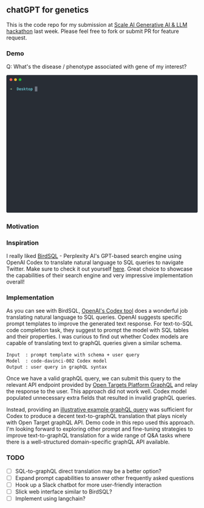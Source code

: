 ## chatGPT for genetics

This is the code repo for my submission at [Scale AI Generative AI & LLM hackathon](https://twitter.com/alexandr_wang/status/1610361991830331392) last week. Please feel free to fork or submit PR for feature request.

### Demo

Q: What's the disease / phenotype associated with gene of my interest?

![Asking Open Targets questions about gene-phenotype associations.](demo.svg)

### Motivation

### Inspiration

I really liked [BirdSQL](https://twitter.com/perplexity_ai/status/1603441221753372673) - Perplexity AI's GPT-based search engine using OpenAI Codex to translate natural language to SQL queries to navigate Twitter. Make sure to check it out yourself [here](https://www.perplexity.ai/sql). Great choice to showcase the capabilities of their search engine and very impressive implementation overall!

### Implementation

As you can see with BirdSQL, [OpenAI's Codex tool](https://www.youtube.com/watch?v=SGUCcjHTmGY) does a wonderful job translating natural language to SQL queries. OpenAI suggests specific prompt templates to improve the generated text response. For text-to-SQL code completion task, they suggest to prompt the model with SQL tables and their properties. I was curious to find out whether Codex models are capable of translating text to graphQL queries given a similar schema.

```
Input  : prompt template with schema + user query
Model  : code-davinci-002 Codex model
Output : user query in graphQL syntax
```

Once we have a valid graphQL query, we can submit this query to the relevant API endpoint provided by [Open Targets Platform GraphQL](https://platform-docs.opentargets.org/data-access/graphql-api) and relay the response to the user. This approach did not work well. Codex model populated unnecessary extra fields that resulted in invalid graphQL queries.

Instead, providing an [illustrative example graphQL query](graphql_schema.txt) was sufficient for Codex to produce a decent text-to-graphQL translation that plays nicely with Open Target graphQL API. Demo code in this repo used this approach. I'm looking forward to exploring other prompt and fine-tuning strategies to improve text-to-graphQL translation for a wide range of Q&A tasks where there is a well-structured domain-specific graphQL API available.

### TODO

- [ ] SQL-to-graphQL direct translation may be a better option?
- [ ] Expand prompt capabilities to answer other frequently asked questions
- [ ] Hook up a Slack chatbot for more user-friendly interaction
- [ ] Slick web interface similar to BirdSQL?
- [ ] Implement using langchain?
